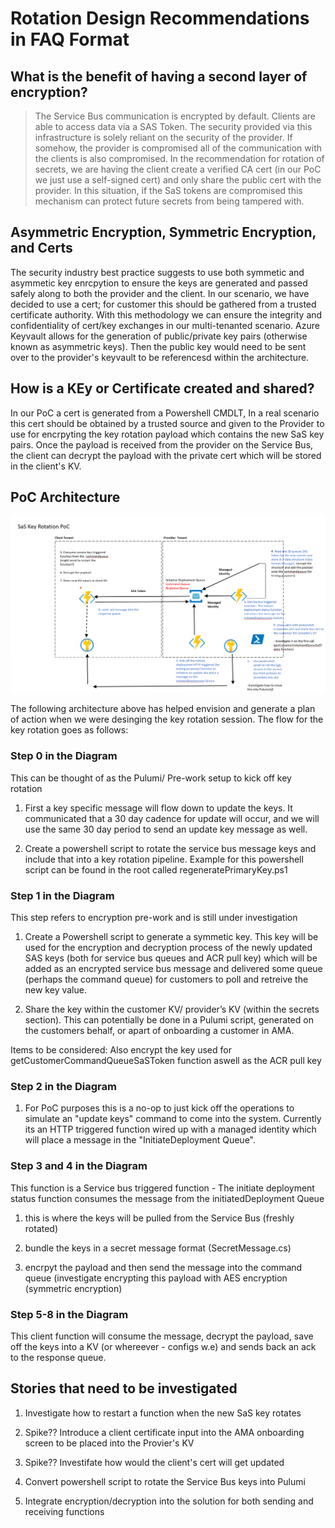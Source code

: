 # Rotation Design Recommendations in FAQ Format

## What is the benefit of having a second layer of encryption?

> The Service Bus communication is encrypted by default.  Clients are able to access data via a SAS Token.  The security provided via this infrastructure is solely reliant on the security of the provider.  If somehow, the provider is compromised all of the communication with the clients is also compromised.  In the recommendation for rotation of secrets, we are having the client create a verified CA cert (in our PoC we just use a self-signed cert) and only share the public cert with the provider.  In this situation, if the SaS tokens are compromised this mechanism can protect future secrets from being tampered with.

## Asymmetric Encryption, Symmetric Encryption, and Certs

The security industry best practice suggests to use both symmetic and asymmetic key enrcpytion to ensure the keys are generated and passed safely along to both the provider and the client. In our scenario, we have decided to use a cert; for customer this should be gathered from a trusted certificate authority. With this methodology we can ensure the integrity and confidentiality of cert/key exchanges in our multi-tenanted scenario. Azure Keyvault allows for the generation of public/private key pairs (otherwise known as asymmetric keys). Then the public key would need to be sent over to the provider's keyvault to be referencesd within the architecture.

## How is a KEy or Certificate created and shared?

In our PoC a cert is generated from a Powershell CMDLT, In a real scenario this cert should be obtained by a trusted source and given to the Provider to use for encrpyting the key rotation payload which contains the new SaS key pairs. Once the payload is received from the provider on the Service Bus, the client can decrypt the payload with the private cert which will be stored in the client's KV.

## PoC Architecture

![PoC Infrastructure](/Docs/Screenshot%202022-09-21%20063758.png)

The following architecture above has helped envision and generate a plan of action when we were desinging the key rotation session.
The flow for the key rotation goes as follows:

### Step 0 in the Diagram 

This can be thought of as the Pulumi/ Pre-work setup to kick off key rotation

1. First a key specific message will flow down to update the keys. It communicated that a 30 day cadence for update will occur, and we will use the same 30 day period to send an update key message as well.

1. Create a powershell script to rotate the service bus message keys and include that into a key rotation pipeline. Example for this powershell script can be found in the root called regeneratePrimaryKey.ps1 

### Step 1 in the Diagram

This step refers to encryption pre-work and is still under investigation

1.  Create a Powershell script to generate a symmetic key. This key will be used for the encryption and decryption process of the newly updated SAS keys (both for service bus queues and ACR pull key) which will be added as an encrypted service bus message and delivered some queue (perhaps the command queue) for customers to poll and retreive the new key value.

1. Share the key within the customer KV/ provider’s KV (within the secrets section). This can potentially be done in a Pulumi script, generated on the customers behalf, or apart of onboarding a customer in AMA.

Items to be considered:
Also encrypt the key used for getCustomerCommandQueueSaSToken function aswell as the ACR pull key

### Step 2 in the Diagram

1. For PoC purposes this is a no-op to just kick off the operations to simulate an "update keys" command to come into the system. Currently its an HTTP triggered function wired up with a managed identity which will place a message in the "InitiateDeployment Queue".

### Step 3 and 4 in the Diagram

This function is a Service bus triggered function - The initiate deployment status function consumes the message from the initiatedDeployment Queue 

1. this is where the keys will be pulled from the Service Bus (freshly rotated)

1. bundle the keys in a secret message format (SecretMessage.cs)

1. encrpyt the payload and then send the message into the command queue (investigate encrypting this payload with AES encryption (symmetric encryption)

### Step 5-8 in the Diagram

This client function will consume the message, decrypt the payload, save off the keys into a KV (or whereever - configs w.e) and sends back an ack to the response queue.

## Stories that need to be investigated

1. Investigate how to restart a function when the new SaS key rotates

1. Spike?? Introduce a client certificate input into the AMA onboarding screen to be placed into the Provier's KV

1. Spike?? Investifate how would the client's cert will get updated

1. Convert powershell script to rotate the Service Bus keys into Pulumi

1. Integrate encryption/decryption into the solution for both sending and receiving functions
